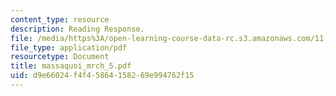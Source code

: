 ```yaml
---
content_type: resource
description: Reading Response.
file: /media/https%3A/open-learning-course-data-rc.s3.amazonaws.com/11-946-planning-in-transition-economies-for-growth-and-equity-spring-2004/d9e66024f4f45864158269e994762f15_massaquoi_mrch_5.pdf
file_type: application/pdf
resourcetype: Document
title: massaquoi_mrch_5.pdf
uid: d9e66024-f4f4-5864-1582-69e994762f15
---
```

